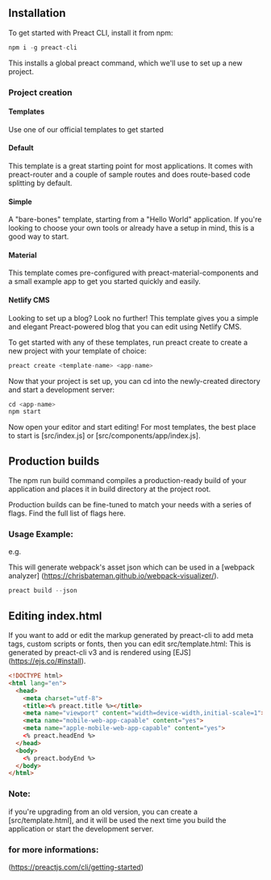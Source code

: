 ## Installation
To get started with Preact CLI, install it from npm:
```javascript
npm i -g preact-cli
```
This installs a global preact command, which we'll use to set up a new project.

### Project creation
#### Templates
Use one of our official templates to get started

#### Default
This template is a great starting point for most applications. It comes with preact-router and a couple of sample routes and does route-based code splitting by default.

#### Simple
A "bare-bones" template, starting from a "Hello World" application. If you're looking to choose your own tools or already have a setup in mind, this is a good way to start.

#### Material
This template comes pre-configured with preact-material-components and a small example app to get you started quickly and easily.

#### Netlify CMS
Looking to set up a blog? Look no further! This template gives you a simple and elegant Preact-powered blog that you can edit using Netlify CMS.

To get started with any of these templates, run preact create to create a new project with your template of choice:
```javascript
preact create <template-name> <app-name>
```
Now that your project is set up, you can cd into the newly-created directory and start a development server:
```javascript
cd <app-name>
npm start
```
Now open your editor and start editing! For most templates, the best place to start is [src/index.js] or [src/components/app/index.js].

## Production builds
The npm run build command compiles a production-ready build of your application and places it in build directory at the project root.

Production builds can be fine-tuned to match your needs with a series of flags. Find the full list of flags here.

### Usage Example:

e.g.

This will generate webpack's asset json which can be used in a [webpack analyzer] (https://chrisbateman.github.io/webpack-visualizer/).
```javascript
preact build --json
```
## Editing index.html
If you want to add or edit the markup generated by preact-cli to add meta tags, custom scripts or fonts, then you can edit src/template.html: This is generated by preact-cli v3 and is rendered using [EJS] (https://ejs.co/#install).
```html
<!DOCTYPE html>
<html lang="en">
  <head>
    <meta charset="utf-8">
    <title><% preact.title %></title>
    <meta name="viewport" content="width=device-width,initial-scale=1">
    <meta name="mobile-web-app-capable" content="yes">
    <meta name="apple-mobile-web-app-capable" content="yes">
    <% preact.headEnd %>
  </head>
  <body>
    <% preact.bodyEnd %>
  </body>
</html>
```
### Note: 
if you're upgrading from an old version, you can create a [src/template.html], and it will be used the next time you build the application or start the development server.


### for more informations:
(https://preactjs.com/cli/getting-started)